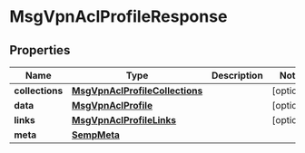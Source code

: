 
# MsgVpnAclProfileResponse

## Properties
Name | Type | Description | Notes
------------ | ------------- | ------------- | -------------
**collections** | [**MsgVpnAclProfileCollections**](MsgVpnAclProfileCollections.md) |  |  [optional]
**data** | [**MsgVpnAclProfile**](MsgVpnAclProfile.md) |  |  [optional]
**links** | [**MsgVpnAclProfileLinks**](MsgVpnAclProfileLinks.md) |  |  [optional]
**meta** | [**SempMeta**](SempMeta.md) |  | 



